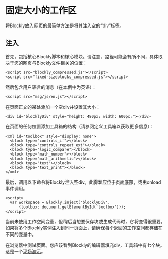 # 固定大小的工作区

将Blockly放入网页的最简单方法是将其注入空的“div”标签。

## 注入
首先，包括核心Blockly脚本和核心模块。请注意，路径可能会有所不同，具体取决于您的网页与Blockly文件相关的位置：
```
<script src="blockly_compressed.js"></script>
<script src="fixed-sizeblocks_compressed.js"></script>
```
然后包含用户语言的消息（在本例中为英语）：
```
<script src="msg/js/en.js"></script>
```
在页面正文的某处添加一个空div并设置其大小：
```
<div id="blocklyDiv" style="height: 480px; width: 600px;"></div>
```
在页面的任何位置添加工具箱的结构（请参阅定义工具箱以获取更多信息）：
```
<xml id="toolbox" style="display: none">
  <block type="controls_if"></block>
  <block type="controls_repeat_ext"></block>
  <block type="logic_compare"></block>
  <block type="math_number"></block>
  <block type="math_arithmetic"></block>
  <block type="text"></block>
  <block type="text_print"></block>
</xml>
```
最后，调用以下命令将Blockly注入空div。此脚本应位于页面底部，或由onload事件调用。
```
<script>
  var workspace = Blockly.inject('blocklyDiv',
      {toolbox: document.getElementById('toolbox')});
</script>
```
当前未使用工作空间变量，但稍后当想要保存块或生成代码时，它将变得很重要。如果将多个Blockly实例注入到同一页面上，请确保每个返回的工作空间都存储在不同的变量中。

在浏览器中测试页面。您应该看到Blockly的编辑器填充div，工具箱中有七个块。这是一个[现场演示](https://blockly-demo.appspot.com/static/demos/fixed/index.html)。